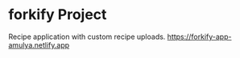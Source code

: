 # forkify Project

Recipe application with custom recipe uploads.
https://forkify-app-amulya.netlify.app
